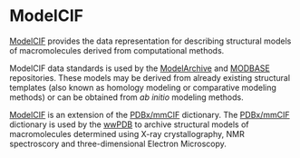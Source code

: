
# ModelCIF

[ModelCIF](mmcif_ma.dic) provides the data representation for describing 
structural models of macromolecules derived from computational methods. 

ModelCIF data standards is used by the [ModelArchive](https://www.modelarchive.org) 
and [MODBASE](https://modbase.compbio.ucsf.edu) repositories. These models may be derived from already 
existing structural templates (also known as homology modeling or comparative modeling methods) 
or can be obtained from *ab initio* modeling methods. 

[ModelCIF](mmcif_ma.dic) is an extension of the [PDBx/mmCIF](http://mmcif.wwpdb.org) 
dictionary. The [PDBx/mmCIF](http://mmcif.wwpdb.org) dictionary is used by the [wwPDB](http://www.wwpdb.org) to
archive structural models of macromolecules determined using X-ray crystallography, NMR spectroscory
and three-dimensional Electron Microscopy.

